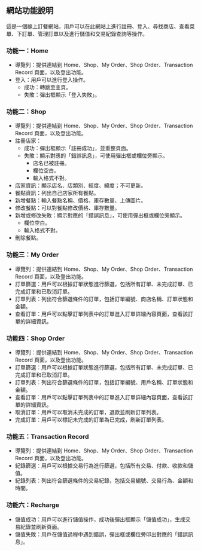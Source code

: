 ## 網站功能說明
這是一個線上訂餐網站，用戶可以在此網站上進行註冊、登入、尋找商店、查看菜單、下訂單、管理訂單以及進行儲值和交易紀錄查詢等操作。

### 功能一：Home
* 導覽列：提供連結到 Home、Shop、My Order、Shop Order、Transaction Record 頁面，以及登出功能。
* 登入：用戶可以進行登入操作。
    * 成功：轉跳至主頁。
    * 失敗：彈出框顯示「登入失敗」。
### 功能二：Shop
* 導覽列：提供連結到 Home、Shop、My Order、Shop Order、Transaction Record 頁面，以及登出功能。
* 註冊店家：
    * 成功：彈出框顯示「註冊成功」，並重整頁面。
    * 失敗：顯示對應的「錯誤訊息」，可使用彈出框或欄位旁顯示。
        * 店名已被註冊。
        * 欄位空白。
        * 輸入格式不對。
* 店家資訊：顯示店名、店類別、經度、緯度；不可更新。
* 餐點資訊：列出自己店家所有餐點。
* 新增餐點：輸入餐點名稱、價格、庫存數量、上傳圖片。
* 修改餐點：可以對餐點修改價格、庫存數量。
* 新增或修改失敗：顯示對應的「錯誤訊息」，可使用彈出框或欄位旁顯示。
    * 欄位空白。
    * 輸入格式不對。
* 刪除餐點。
### 功能三：My Order
* 導覽列：提供連結到 Home、Shop、My Order、Shop Order、Transaction Record 頁面，以及登出功能。
* 訂單篩選：用戶可以根據訂單狀態進行篩選，包括所有訂單、未完成訂單、已完成訂單和已取消訂單。
* 訂單列表：列出符合篩選條件的訂單，包括訂單編號、商店名稱、訂單狀態和金額。
* 查看訂單：用戶可以點擊訂單列表中的訂單進入訂單詳細內容頁面，查看該訂單的詳細資訊。
### 功能四：Shop Order
* 導覽列：提供連結到 Home、Shop、My Order、Shop Order、Transaction Record 頁面，以及登出功能。
* 訂單篩選：用戶可以根據訂單狀態進行篩選，包括所有訂單、未完成訂單、已完成訂單和已取消訂單。
* 訂單列表：列出符合篩選條件的訂單，包括訂單編號、用戶名稱、訂單狀態和金額。
* 查看訂單：用戶可以點擊訂單列表中的訂單進入訂單詳細內容頁面，查看該訂單的詳細資訊。
* 取消訂單：用戶可以取消未完成的訂單，退款並刷新訂單列表。
* 完成訂單：用戶可以標記未完成的訂單為已完成，刷新訂單列表。
### 功能五：Transaction Record
* 導覽列：提供連結到 Home、Shop、My Order、Shop Order、Transaction Record 頁面，以及登出功能。
* 紀錄篩選：用戶可以根據交易行為進行篩選，包括所有交易、付款、收款和儲值。
* 紀錄列表：列出符合篩選條件的交易紀錄，包括交易編號、交易行為、金額和時間。
### 功能六：Recharge
* 儲值成功：用戶可以進行儲值操作，成功後彈出框顯示「儲值成功」，生成交易紀錄並刷新頁面。
* 儲值失敗：用戶在儲值過程中遇到錯誤，彈出框或欄位旁印出對應的「錯誤訊息」。